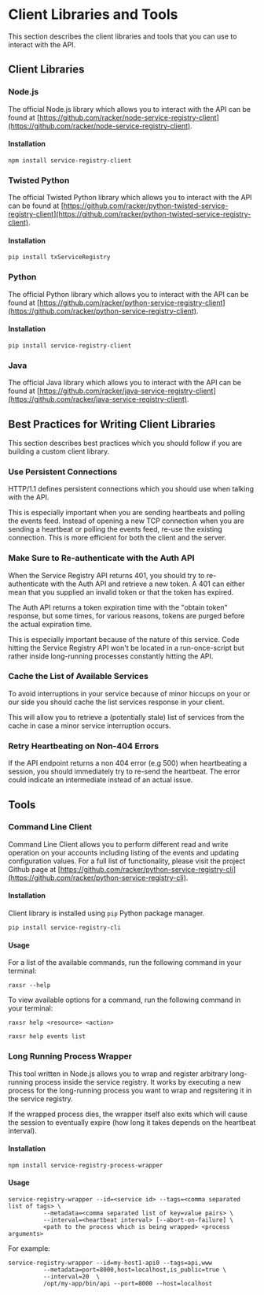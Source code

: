 # Client Libraries and Tools

This section describes the client libraries and tools that you can use to
interact with the API.

## Client Libraries

### Node.js

The official Node.js library which allows you to interact with the API can
be found at [https://github.com/racker/node-service-registry-client](https://github.com/racker/node-service-registry-client).

#### Installation

```shell
npm install service-registry-client
```

### Twisted Python

The official Twisted Python library which allows you to interact with the
API can be found at [https://github.com/racker/python-twisted-service-registry-client](https://github.com/racker/python-twisted-service-registry-client).

#### Installation

```shell
pip install txServiceRegistry
```

### Python

The official Python library which allows you to interact with the
API can be found at [https://github.com/racker/python-service-registry-client](https://github.com/racker/python-service-registry-client).

#### Installation

```shell
pip install service-registry-client
```

### Java

The official Java library which allows you to interact with the API can be
found at [https://github.com/racker/java-service-registry-client](https://github.com/racker/java-service-registry-client).

## Best Practices for Writing Client Libraries

This section describes best practices which you should follow if you are
building a custom client library.

### Use Persistent Connections

HTTP/1.1 defines persistent connections which you should use when talking with
the API.

This is especially important when you are sending heartbeats and polling the
events feed. Instead of opening a new TCP connection when you are sending a
heartbeat or polling the events feed, re-use the existing connection. This is
more efficient for both the client and the server.

### Make Sure to Re-authenticate with the Auth API

When the Service Registry API returns 401, you should try to re-authenticate
with the Auth API and retrieve a new token. A 401 can either mean that you
supplied an invalid token or that the token has expired.

The Auth API returns a token expiration time with the "obtain token" response,
but some times, for various reasons, tokens are purged before the actual
expiration time.

This is especially important because of the nature of this service. Code
hitting the Service Registry API won't be located in a run-once-script but
rather inside long-running processes constantly hitting the API.

### Cache the List of Available Services

To avoid interruptions in your service because of minor hiccups on your or our
side you should cache the list services response in your client.

This will allow you to retrieve a (potentially stale) list of services from the
cache in case a minor service interruption occurs.

### Retry Heartbeating on Non-404 Errors

If the API endpoint returns a non 404 error (e.g 500) when heartbeating a
session, you should immediately try to re-send the heartbeat. The error could
indicate an intermediate instead of an actual issue.

## Tools

### Command Line Client

Command Line Client allows you to perform different read and write operation on
your accounts including listing of the events and updating configuration values.
For a full list of functionality, please visit the project Github page at
[https://github.com/racker/python-service-registry-cli](https://github.com/racker/python-service-registry-cli).

#### Installation

Client library is installed using `pip` Python package manager.

```shell
pip install service-registry-cli
```

#### Usage

For a list of the available commands, run the following command in your
terminal:

```shell
raxsr --help
```

To view available options for a command, run the following command in your
terminal:

```shell
raxsr help <resource> <action>
```

```shell
raxsr help events list
```

### Long Running Process Wrapper

This tool written in Node.js allows you to wrap and register arbitrary
long-running process inside the service registry. It works by executing a new
process for the long-running process you want to wrap and regsitering it in the
service registry.

If the wrapped process dies, the wrapper itself also exits which will cause
the session to eventually expire (how long it takes depends on the heartbeat
interval).

#### Installation

```shell
npm install service-registry-process-wrapper
```

#### Usage

```shell
service-registry-wrapper --id=<service id> --tags=<comma separated list of tags> \
          --metadata=<comma separated list of key=value pairs> \
          --interval=<heartbeat interval> [--abort-on-failure] \
          <path to the process which is being wrapped> <process arguments>
```

For example:

```shell
service-registry-wrapper --id=my-host1-api0 --tags=api,www
          --metadata=port=8000,host=localhost,is_public=true \
          --interval=20  \
          /opt/my-app/bin/api --port=8000 --host=localhost
```
